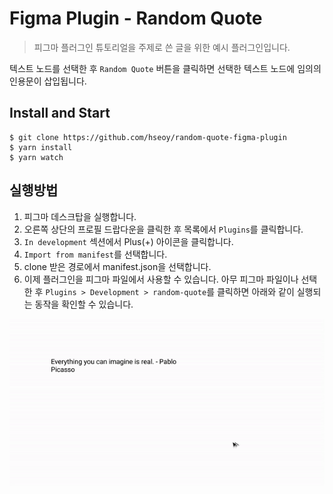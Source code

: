 # Figma Plugin - Random Quote

> 피그마 플러그인 튜토리얼을 주제로 쓴 글을 위한 예시 플러그인입니다.

텍스트 노드를 선택한 후 `Random Quote` 버튼을 클릭하면 선택한 텍스트 노드에 임의의 인용문이 삽입됩니다.

## Install and Start

```
$ git clone https://github.com/hseoy/random-quote-figma-plugin
$ yarn install
$ yarn watch
```

## 실행방법

1. 피그마 데스크탑을 실행합니다.
2. 오른쪽 상단의 프로필 드랍다운을 클릭한 후 목록에서 `Plugins`를 클릭합니다.
3. `In development` 섹션에서 Plus(+) 아이콘을 클릭합니다.
4. `Import from manifest`를 선택합니다.
5. clone 받은 경로에서 manifest.json을 선택합니다.
6. 이제 플러그인을 피그마 파일에서 사용할 수 있습니다. 아무 피그마 파일이나 선택한 후 `Plugins > Development > random-quote`를 클릭하면 아래와 같이 실행되는 동작을 확인할 수 있습니다.

![run](./images/example-plugin-run.gif)
